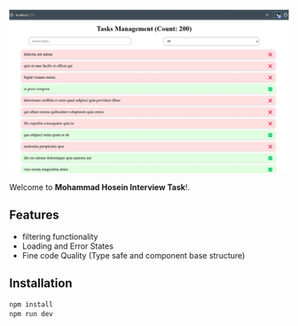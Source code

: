 ![Project Logo](./public/app-shot.jpg)

Welcome to **Mohammad Hosein Interview Task**!.

## Features

- filtering functionality
- Loading and Error States
- Fine code Quality (Type safe and component base structure)

## Installation

```bash
npm install
npm run dev
```
